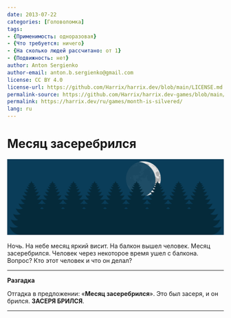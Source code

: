 ```yaml
---
date: 2013-07-22
categories: [Головоломка]
tags:
- {Применимость: одноразовая}
- {Что требуется: ничего}
- {На сколько людей рассчитано: от 1}
- {Подвижность: нет}
author: Anton Sergienko
author-email: anton.b.sergienko@gmail.com
license: CC BY 4.0
license-url: https://github.com/Harrix/harrix.dev/blob/main/LICENSE.md
permalink-source: https://github.com/Harrix/harrix.dev-games/blob/main/month-is-silvered/month-is-silvered.md
permalink: https://harrix.dev/ru/games/month-is-silvered/
lang: ru
---
```


# Месяц засеребрился

![Featured image](featured-image.svg)

Ночь. На небе месяц яркий висит. На балкон вышел человек. Месяц засеребрился. Человек через некоторое время ушел с балкона. Вопрос? Кто этот человек и что он делал?

---

**Разгадка** <!-- !details -->

Отгадка в предложении: «**Месяц засеребрился**». Это был засеря, и он брился. **ЗАСЕРЯ БРИЛСЯ**.

---
